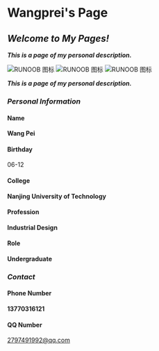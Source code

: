# Wangprei's Page

## ___Welcome to My Pages!___

___This is a page of my personal description.___

![RUNOOB 图标](https://wxt.sinaimg.cn/thumb300/6fa6f4e3ly1gktaby0ptyj24px3qge83.jpg?tags=%5B%5D "RUNOOB")
![RUNOOB 图标](https://wxt.sinaimg.cn/thumb300/6fa6f4e3ly1gktct7temij23g62pge82.jpg?tags=%5B%5D "RUNOOB")
![RUNOOB 图标](https://wxt.sinaimg.cn/thumb300/6fa6f4e3ly1gktcta4kmmj25eu3qv1kz.jpg?tags=%5B%5D "RUNOOB")

___This is a page of my personal description.___

### ___Personal Information___

#### Name
**Wang Pei**
#### Birthday
06-12
#### College
**Nanjing University of Technology**
#### Profession
**Industrial Design**
#### Role
**Undergraduate**

### ___Contact___

#### Phone Number
**13770316121**
#### QQ Number
2797491992@qq.com
